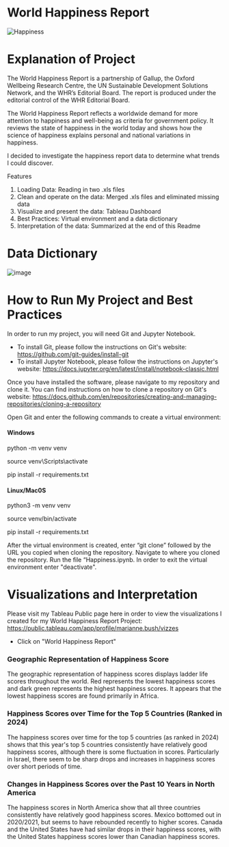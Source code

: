 # World Happiness Report

![Happiness](https://github.com/mariannebush/Capstone/assets/142458084/45dca488-568c-4cdf-be32-d1856c0c974e)

# Explanation of Project

The World Happiness Report is a partnership of Gallup, the Oxford Wellbeing Research Centre, the UN Sustainable Development Solutions Network, and the WHR’s Editorial Board. The report is produced under the editorial control of the WHR Editorial Board.

The World Happiness Report reflects a worldwide demand for more attention to happiness and well-being as criteria for government policy. It reviews the state of happiness in the world today and shows how the science of happiness explains personal and national variations in happiness.

I decided to investigate the happiness report data to determine what trends I could discover.

Features

1) Loading Data: Reading in two .xls files
2) Clean and operate on the data: Merged .xls files and eliminated missing data
3) Visualize and present the data: Tableau Dashboard
4) Best Practices: Virtual environment and a data dictionary
5) Interpretation of the data: Summarized at the end of this Readme


# Data Dictionary

![image](https://github.com/mariannebush/Capstone/assets/142458084/98d06a22-d5af-42ac-a250-9718bbc9e7bb)


# How to Run My Project and Best Practices

In order to run my project, you will need Git and Jupyter Notebook. 
* To install Git, please follow the instructions on Git's website: https://github.com/git-guides/install-git
* To install Jupyter Notebook, please follow the instructions on Jupyter's website: https://docs.jupyter.org/en/latest/install/notebook-classic.html

Once you have installed the software, please navigate to my repository and clone it. You can find instructions on how to clone a repository on Git's website: https://docs.github.com/en/repositories/creating-and-managing-repositories/cloning-a-repository

Open Git and enter the following commands to create a virtual environment:

#### Windows

python -m venv venv

source venv\Scripts\activate

pip install -r requirements.txt

#### Linux/Mac0S

python3 -m venv venv

source venv/bin/activate

pip install -r requirements.txt


After the virtual environment is created, enter “git clone” followed by the URL you copied when cloning the repository. Navigate to where you cloned the repository. Run the file “Happiness.ipynb. In order to exit the virtual environment enter "deactivate".

# Visualizations and Interpretation  

Please visit my Tableau Public page here in order to view the visualizations I created for my World Happiness Report Project: https://public.tableau.com/app/profile/marianne.bush/vizzes

- Click on "World Happiness Report"

### Geographic Representation of Happiness Score
The geographic representation of happiness scores displays ladder life scores throughout the world. Red represents the lowest happiness scores and dark green represents the highest happiness scores. It appears that the lowest happiness scores are found primarily in Africa.

### Happiness Scores over Time for the Top 5 Countries (Ranked in 2024)
The happiness scores over time for the top 5 countries (as ranked in 2024) shows that this year's top 5 countries consistently have relatively good happiness scores, although there is some fluctuation in scores. Particularly in Israel, there seem to be sharp drops and increases in happiness scores over short periods of time.

### Changes in Happiness Scores over the Past 10 Years in North America
The happiness scores in North America show that all three countries consistently have relatively good happiness scores. Mexico bottomed out in 2020/2021, but seems to have rebounded recently to higher scores. Canada and the United States have had similar drops in their happiness scores, with the United States happiness scores lower than Canadian happiness scores.


